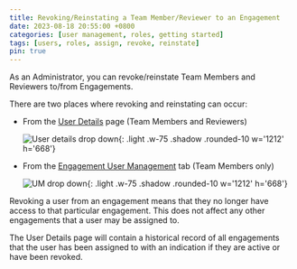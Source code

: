 ```yaml
---
title: Revoking/Reinstating a Team Member/Reviewer to an Engagement
date: 2023-08-18 20:55:00 +0800
categories: [user management, roles, getting started]
tags: [users, roles, assign, revoke, reinstate]
pin: true
---
```

As an Administrator, you can revoke/reinstate Team Members and Reviewers to/from Engagements.  

There are two places where revoking and reinstating can occur:

- From the [User Details](/met-guide/posts/user-details/) page (Team Members and Reviewers)
  
    ![User details drop down](/assets/UserGuideImages/Images/revoke-reinstate/revokereinstate-team-member-or-reviewer-to-engagement-user-details-page-with-action-drop-down-for-revoking-reinstating.png){: .light .w-75 .shadow .rounded-10 w='1212' h='668'}
  
- From the [Engagement User Management](/met-guide/posts/engagement-UM/) tab (Team Members only)
  
    ![UM drop down](/assets/UserGuideImages/Images/revoke-reinstate/revokereinstate-team-member-or-reviewer-to-engagement-image-of-engagement-um-tab-with-action-drop-down-for-revoking-reinstating.png){: .light .w-75 .shadow .rounded-10 w='1212' h='668'} 

Revoking a user from an engagement means that they no longer have access to that particular engagement. This does not affect any other engagements that a user may be assigned to. 

The User Details page will contain a historical record of all engagements that the user has been assigned to with an indication if they are active or have been revoked. 
